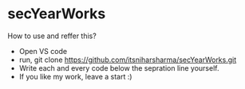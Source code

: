 # secYearWorks

How to use and reffer this? 

- Open VS code
- run, git clone https://github.com/itsniharsharma/secYearWorks.git
- Write each and every code below the sepration line yourself.
- If you like my work, leave a start :)
